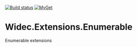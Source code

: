 [![Build status](https://ci.appveyor.com/api/projects/status/vonlfkd1wxdxekp4/branch/master?svg=true)](https://ci.appveyor.com/project/widec/widec-extensions-enumerable/branch/master)
[![MyGet](https://img.shields.io/myget/widec/v/Widec.Extensions.Enumerable.svg?label=myget%20Widec.Extensions.Enumerable)](https://www.myget.org/feed/widec/package/nuget/Widec.Extensions.Enumerable)
# Widec.Extensions.Enumerable
Enumerable extensions
